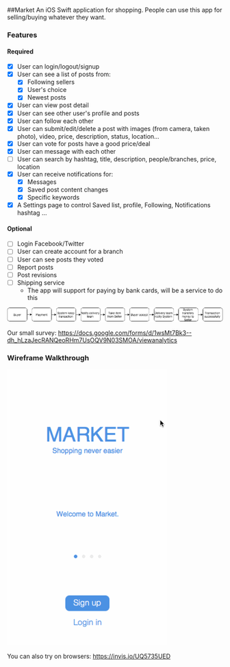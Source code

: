 ##Market
An iOS Swift application for shopping. People can use this app for selling/buying whatever they want.

### Features

#### Required
- [x] User can login/logout/signup
- [x] User can see a list of posts from:
    - [x] Following sellers
    - [x] User's choice
    - [x] Newest posts
- [x] User can view post detail
- [x] User can see other user's profile and posts
- [x] User can follow each other
- [x] User can submit/edit/delete a post with images (from camera, taken photo), video, price, description, status, location...
- [x] User can vote for posts have a good price/deal
- [x] User can message with each other
- [ ] User can search by hashtag, title, description, people/branches, price, location
- [x] User can receive notifications for: 
    - [x] Messages
    - [x] Saved post content changes
    - [x] Specific keywords
- [x] A Settings page to control Saved list, profile, Following, Notifications hashtag …
    
#### Optional
- [ ] Login Facebook/Twitter
- [ ] User can create account for a branch
- [ ] User can see posts they voted
- [ ] Report posts
- [ ] Post revisions
- [ ] Shipping service
    - The app will support for paying by bank cards, will be a service to do this
    
![alt text](ShippingService.png "Shipping service")

Our small survey:
https://docs.google.com/forms/d/1wsMt7Bk3--dh_hLzaJecRANQeoRHm7UsOQV9N03SMOA/viewanalytics

### Wireframe Walkthrough
![Video Walkthrough](market.gif)

You can also try on browsers: https://invis.io/UQ5735UED
